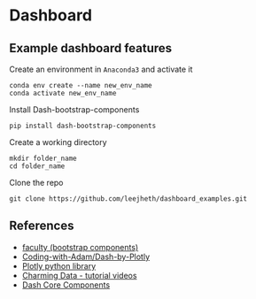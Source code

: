 # Dashboard
## Example dashboard features

Create an environment in `Anaconda3` and activate it 
```
conda env create --name new_env_name
conda activate new_env_name
```

Install Dash-bootstrap-components
```
pip install dash-bootstrap-components
```

Create a working directory  
```
mkdir folder_name  
cd folder_name
```

Clone the repo   
```
git clone https://github.com/leejheth/dashboard_examples.git
```


## References   
* [faculty (bootstrap components)](https://dash-bootstrap-components.opensource.faculty.ai/) 
* [Coding-with-Adam/Dash-by-Plotly](https://github.com/Coding-with-Adam/Dash-by-Plotly/blob/master/Other/Dash_Introduction/intro.py)   
* [Plotly python library](https://plotly.com/python/)
* [Charming Data - tutorial videos](https://www.youtube.com/c/CharmingData/featured)
* [Dash Core Components](https://dash.plotly.com/dash-core-components)


